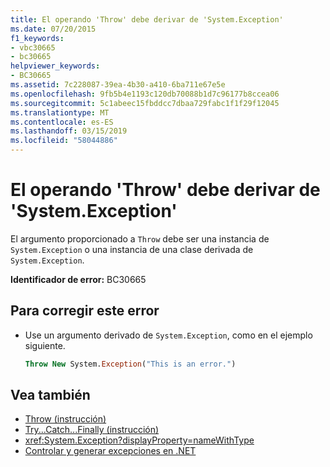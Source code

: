 ```yaml
---
title: El operando 'Throw' debe derivar de 'System.Exception'
ms.date: 07/20/2015
f1_keywords:
- vbc30665
- bc30665
helpviewer_keywords:
- BC30665
ms.assetid: 7c228087-39ea-4b30-a410-6ba711e67e5e
ms.openlocfilehash: 9fb5b4e1193c120db70088b1d7c96177b8ccea06
ms.sourcegitcommit: 5c1abeec15fbddcc7dbaa729fabc1f1f29f12045
ms.translationtype: MT
ms.contentlocale: es-ES
ms.lasthandoff: 03/15/2019
ms.locfileid: "58044886"
---
```

# <a name="throw-operand-must-derive-from-systemexception"></a>El operando 'Throw' debe derivar de 'System.Exception'
El argumento proporcionado a `Throw` debe ser una instancia de `System.Exception` o una instancia de una clase derivada de `System.Exception`.  
  
 **Identificador de error:** BC30665  
  
## <a name="to-correct-this-error"></a>Para corregir este error  
  
-   Use un argumento derivado de `System.Exception`, como en el ejemplo siguiente.  
  
    ```vb
    Throw New System.Exception("This is an error.")  
    ```  
  
## <a name="see-also"></a>Vea también

- [Throw (instrucción)](../../visual-basic/language-reference/statements/throw-statement.md)
- [Try...Catch...Finally (instrucción)](../../visual-basic/language-reference/statements/try-catch-finally-statement.md)
- <xref:System.Exception?displayProperty=nameWithType>
- [Controlar y generar excepciones en .NET](../../standard/exceptions/index.md)
